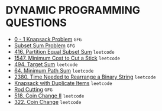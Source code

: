 # DYNAMIC PROGRAMMING QUESTIONS

* [0 - 1 Knapsack Problem](https://github.com/anujvaghani0/DSA-Java/tree/master/src/DynamicProgramming/toporbottomApprochKnapsack.java) `GFG`</br>
* [Subset Sum Problem](https://github.com/anujvaghani0/DSA-Java/tree/master/src/DynamicProgramming/subsetSum.java) `GFG`</br>
* [416. Partition Equal Subset Sum](https://github.com/anujvaghani0/DSA-Java/tree/master/src/DynamicProgramming/PartitionEqualSubsetSum.java) `leetcode`</br>
* [1547. Minimum Cost to Cut a Stick](https://github.com/anujvaghani0/DSA-Java/tree/master/src/DynamicProgramming/Knapsack) `leetcode`</br>
* [494. Target Sum](https://github.com/anujvaghani0/DSA-Java/tree/master/src/DynamicProgramming/Knapsack) `leetcode`</br>
* [64. Minimum Path Sum](https://github.com/anujvaghani0/DSA-Java/blob/master/src/DynamicProgramming/Knapsack/MinimumPathSum.java) `leetcode`</br>
* [2380. Time Needed to Rearrange a Binary String](https://github.com/anujvaghani0/DSA-Java/tree/master/src/DynamicProgramming/TimeNeededToRearrangeABinaryString) `leetcode`</br>
* [Knapsack with Duplicate Items](https://github.com/anujvaghani0/DSA-Java/tree/master/src/DynamicProgramming/KnapsackWithDuplicateItem.java) `leetcode`</br>
* [Rod Cutting](https://github.com/anujvaghani0/DSA-Java/tree/master/src/DynamicProgramming/KnapsackWithDuplicateItem.java) `GFG`</br>
* [518. Coin Change II](https://github.com/anujvaghani0/DSA-Java/tree/master/src/DynamicProgramming/CoinChangeII.java) `leetcode`</br>
* [322. Coin Change](https://github.com/anujvaghani0/DSA-Java/tree/master/src/DynamicProgramming/coinChange.java) `leetcode`</br>